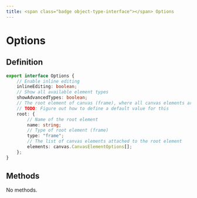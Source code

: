 ```yaml
---
title: <span class="badge object-type-interface"></span> Options
---
```

# <span class="badge object-type-interface"></span> Options

## Definition

```typescript
export interface Options {
	// Enable inline editing
	inlineEditing: boolean;
	// Show all available element types
	showAdvancedTypes: boolean;
	// The root element of canvas (frame), where all canvas elements are nested
	// TODO: Figure out how to define a default value for this
	root: {
		// Name of the root element
		name: string;
		// Type of root element (frame)
		type: "frame";
		// The list of canvas elements attached to the root element
		elements: canvas.CanvasElementOptions[];
	};
}

```
## Methods

No methods.
